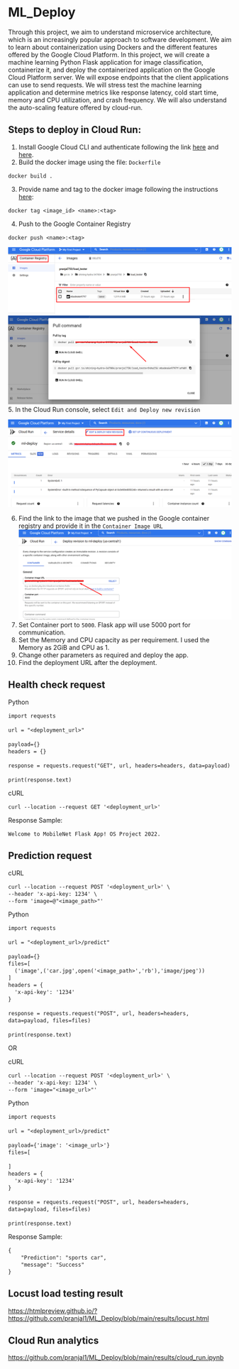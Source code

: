 # ML_Deploy

Through this project, we aim to understand microservice architecture, which is an increasingly popular approach to software development. We aim to learn about containerization using Dockers and the different features offered by the Google Cloud Platform. In this project, we will create a machine learning Python Flask application for image classification, containerize it, and deploy the containerized application on the Google Cloud Platform server. We will expose endpoints that the client applications can use to send requests. We will stress test the machine learning application and determine metrics like response latency, cold start time, memory and CPU utilization, and crash frequency. We will also understand the auto-scaling feature offered by cloud-run.


## Steps to deploy in Cloud Run:
1. Install Google Cloud CLI and authenticate following the link [here](https://cloud.google.com/sdk/gcloud) and [here](https://cloud.google.com/sdk/docs/authorizing).
2. Build the docker image using the file: ``Dockerfile``
```
docker build .
```
3. Provide name and tag to the docker image following the instructions [here](https://cloud.google.com/container-registry/docs/pushing-and-pulling):
```
docker tag <image_id> <name>:<tag>
```
4. Push to the Google Container Registry
```
docker push <name>:<tag>
```
![](obj/cr.png)
![](obj/pull.png)
5. In the Cloud Run console, select ``Edit and Deploy new revision``

![](obj/edit_deploy.png)

6. Find the link to the image that we pushed in the Google container registry and provide it in the ``Container Image URL``
![](obj/registry_link.png)
7. Set Container port to ``5000``. Flask app will use 5000 port for communication.
8. Set the Memory and CPU capacity as per requirement. I used the Memory as 2GiB and CPU as 1.
9. Change other parameters as required and deploy the app.
10. Find the deployment URL after the deployment.


## Health check request
Python
```
import requests

url = "<deployment_url>"

payload={}
headers = {}

response = requests.request("GET", url, headers=headers, data=payload)

print(response.text)

```

cURL
```
curl --location --request GET '<deployment_url>'
```

Response Sample:
```
Welcome to MobileNet Flask App! OS Project 2022.
```

## Prediction request


cURL
```
curl --location --request POST '<deployment_url>' \
--header 'x-api-key: 1234' \
--form 'image=@"<image_path>"'
```

Python
```
import requests

url = "<deployment_url>/predict"

payload={}
files=[
  ('image',('car.jpg',open('<image_path>','rb'),'image/jpeg'))
]
headers = {
  'x-api-key': '1234'
}

response = requests.request("POST", url, headers=headers, data=payload, files=files)

print(response.text)
```

OR

cURL
```
curl --location --request POST '<deployment_url>' \
--header 'x-api-key: 1234' \
--form 'image="<image_url>"'
```

Python
```
import requests

url = "<deployment_url>/predict"

payload={'image': '<image_url>'}
files=[

]
headers = {
  'x-api-key': '1234'
}

response = requests.request("POST", url, headers=headers, data=payload, files=files)

print(response.text)
```

Response Sample:
```
{
    "Prediction": "sports car",
    "message": "Success"
}
```

## Locust load testing result
https://htmlpreview.github.io/?https://github.com/pranjal1/ML_Deploy/blob/main/results/locust.html
## Cloud Run analytics
https://github.com/pranjal1/ML_Deploy/blob/main/results/cloud_run.ipynb


